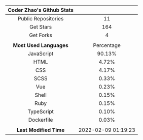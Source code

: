| **Coder Zhao's Github Stats** | |
|:-:|:-:|
| Public Repositories | 11 |
| Get Stars | 164 |
| Get Forks | 4 |
| | |
| **Most Used Languages** | Percentage |
| JavaScript | 90.13% |
| HTML | 4.72% |
| CSS | 4.17% |
| SCSS | 0.33% |
| Vue | 0.23% |
| Shell | 0.15% |
| Ruby | 0.15% |
| TypeScript | 0.10% |
| Dockerfile | 0.03% |
| | |
| **Last Modified Time** | 2022-02-09 01:19:23 |